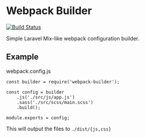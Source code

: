 # Webpack Builder
[![Build Status](https://travis-ci.org/ranbogmord/webpack-builder.svg?branch=master)](https://travis-ci.org/ranbogmord/webpack-builder)

Simple Laravel Mix-like webpack configuration builder.

## Example
webpack.config.js
```
const builder = require('webpack-builder');

const config = builder
	.js('./src/js/app.js')
	.sass('./src/scss/main.scss')
	.build();

module.exports = config;
```

This will output the files to `./dist/{js,css}`
